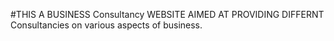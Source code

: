 #THIS A BUSINESS Consultancy WEBSITE
AIMED AT PROVIDING DIFFERNT Consultancies on various aspects of business.
